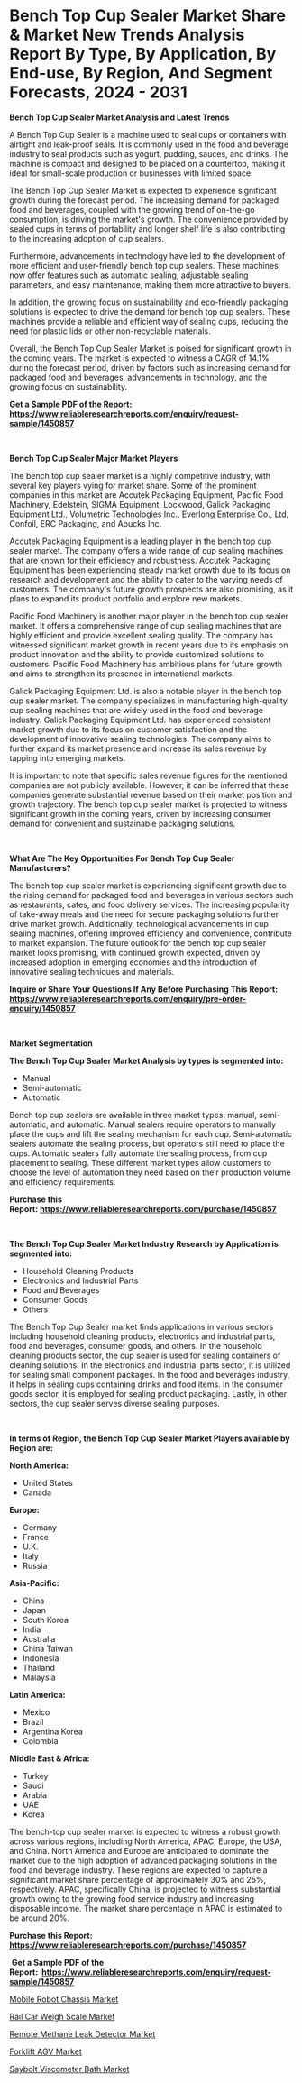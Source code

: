<p><h1>Bench Top Cup Sealer Market Share & Market New Trends Analysis Report By Type, By Application, By End-use, By Region, And Segment Forecasts, 2024 - 2031</h1></p><p><strong>Bench Top Cup Sealer Market Analysis and Latest Trends</strong></p>
<p><p>A Bench Top Cup Sealer is a machine used to seal cups or containers with airtight and leak-proof seals. It is commonly used in the food and beverage industry to seal products such as yogurt, pudding, sauces, and drinks. The machine is compact and designed to be placed on a countertop, making it ideal for small-scale production or businesses with limited space.</p><p>The Bench Top Cup Sealer Market is expected to experience significant growth during the forecast period. The increasing demand for packaged food and beverages, coupled with the growing trend of on-the-go consumption, is driving the market's growth. The convenience provided by sealed cups in terms of portability and longer shelf life is also contributing to the increasing adoption of cup sealers.</p><p>Furthermore, advancements in technology have led to the development of more efficient and user-friendly bench top cup sealers. These machines now offer features such as automatic sealing, adjustable sealing parameters, and easy maintenance, making them more attractive to buyers.</p><p>In addition, the growing focus on sustainability and eco-friendly packaging solutions is expected to drive the demand for bench top cup sealers. These machines provide a reliable and efficient way of sealing cups, reducing the need for plastic lids or other non-recyclable materials.</p><p>Overall, the Bench Top Cup Sealer Market is poised for significant growth in the coming years. The market is expected to witness a CAGR of 14.1% during the forecast period, driven by factors such as increasing demand for packaged food and beverages, advancements in technology, and the growing focus on sustainability.</p></p>
<p><strong>Get a Sample PDF of the Report:&nbsp; <a href="https://www.reliableresearchreports.com/enquiry/request-sample/1450857">https://www.reliableresearchreports.com/enquiry/request-sample/1450857</a></strong></p>
<p>&nbsp;</p>
<p><strong>Bench Top Cup Sealer Major Market Players</strong></p>
<p><p>The bench top cup sealer market is a highly competitive industry, with several key players vying for market share. Some of the prominent companies in this market are Accutek Packaging Equipment, Pacific Food Machinery, Edelstein, SIGMA Equipment, Lockwood, Galick Packaging Equipment Ltd., Volumetric Technologies Inc., Everlong Enterprise Co., Ltd, Confoil, ERC Packaging, and Abucks Inc.</p><p>Accutek Packaging Equipment is a leading player in the bench top cup sealer market. The company offers a wide range of cup sealing machines that are known for their efficiency and robustness. Accutek Packaging Equipment has been experiencing steady market growth due to its focus on research and development and the ability to cater to the varying needs of customers. The company's future growth prospects are also promising, as it plans to expand its product portfolio and explore new markets.</p><p>Pacific Food Machinery is another major player in the bench top cup sealer market. It offers a comprehensive range of cup sealing machines that are highly efficient and provide excellent sealing quality. The company has witnessed significant market growth in recent years due to its emphasis on product innovation and the ability to provide customized solutions to customers. Pacific Food Machinery has ambitious plans for future growth and aims to strengthen its presence in international markets.</p><p>Galick Packaging Equipment Ltd. is also a notable player in the bench top cup sealer market. The company specializes in manufacturing high-quality cup sealing machines that are widely used in the food and beverage industry. Galick Packaging Equipment Ltd. has experienced consistent market growth due to its focus on customer satisfaction and the development of innovative sealing technologies. The company aims to further expand its market presence and increase its sales revenue by tapping into emerging markets.</p><p>It is important to note that specific sales revenue figures for the mentioned companies are not publicly available. However, it can be inferred that these companies generate substantial revenue based on their market position and growth trajectory. The bench top cup sealer market is projected to witness significant growth in the coming years, driven by increasing consumer demand for convenient and sustainable packaging solutions.</p></p>
<p>&nbsp;</p>
<p><strong>What Are The Key Opportunities For Bench Top Cup Sealer Manufacturers?</strong></p>
<p><p>The bench top cup sealer market is experiencing significant growth due to the rising demand for packaged food and beverages in various sectors such as restaurants, cafes, and food delivery services. The increasing popularity of take-away meals and the need for secure packaging solutions further drive market growth. Additionally, technological advancements in cup sealing machines, offering improved efficiency and convenience, contribute to market expansion. The future outlook for the bench top cup sealer market looks promising, with continued growth expected, driven by increased adoption in emerging economies and the introduction of innovative sealing techniques and materials.</p></p>
<p><strong>Inquire or Share Your Questions If Any Before Purchasing This Report: <a href="https://www.reliableresearchreports.com/enquiry/pre-order-enquiry/1450857">https://www.reliableresearchreports.com/enquiry/pre-order-enquiry/1450857</a></strong></p>
<p>&nbsp;</p>
<p><strong>Market Segmentation</strong></p>
<p><strong>The Bench Top Cup Sealer Market Analysis by types is segmented into:</strong></p>
<p><ul><li>Manual</li><li>Semi-automatic</li><li>Automatic</li></ul></p>
<p><p>Bench top cup sealers are available in three market types: manual, semi-automatic, and automatic. Manual sealers require operators to manually place the cups and lift the sealing mechanism for each cup. Semi-automatic sealers automate the sealing process, but operators still need to place the cups. Automatic sealers fully automate the sealing process, from cup placement to sealing. These different market types allow customers to choose the level of automation they need based on their production volume and efficiency requirements.</p></p>
<p><strong>Purchase this Report:&nbsp;<a href="https://www.reliableresearchreports.com/purchase/1450857">https://www.reliableresearchreports.com/purchase/1450857</a></strong></p>
<p>&nbsp;</p>
<p><strong>The Bench Top Cup Sealer Market Industry Research by Application is segmented into:</strong></p>
<p><ul><li>Household Cleaning Products</li><li>Electronics and Industrial Parts</li><li>Food and Beverages</li><li>Consumer Goods</li><li>Others</li></ul></p>
<p><p>The Bench Top Cup Sealer market finds applications in various sectors including household cleaning products, electronics and industrial parts, food and beverages, consumer goods, and others. In the household cleaning products sector, the cup sealer is used for sealing containers of cleaning solutions. In the electronics and industrial parts sector, it is utilized for sealing small component packages. In the food and beverages industry, it helps in sealing cups containing drinks and food items. In the consumer goods sector, it is employed for sealing product packaging. Lastly, in other sectors, the cup sealer serves diverse sealing purposes.</p></p>
<p>&nbsp;</p>
<p><strong>In terms of Region, the Bench Top Cup Sealer Market Players available by Region are:</strong></p>
<p>
    <p> <strong> North America: </strong>
        <ul>
            <li>United States</li>
            <li>Canada</li>
        </ul>
        </p> 
    <p> <strong> Europe: </strong>
        <ul>
            <li>Germany</li>
            <li>France</li>
            <li>U.K.</li>
            <li>Italy</li>
            <li>Russia</li>
        </ul>
        </p> 
    <p> <strong> Asia-Pacific: </strong>
        <ul>
            <li>China</li>
            <li>Japan</li>
            <li>South Korea</li>
            <li>India</li>
            <li>Australia</li>
            <li>China Taiwan</li>
            <li>Indonesia</li>
            <li>Thailand</li>
            <li>Malaysia</li>
        </ul>
        </p> 
    <p> <strong> Latin America: </strong>
        <ul>
            <li>Mexico</li>
            <li>Brazil</li>
            <li>Argentina Korea</li>
            <li>Colombia</li>
        </ul>
        </p> 
    <p> <strong> Middle East & Africa: </strong>
        <ul>
            <li>Turkey</li>
            <li>Saudi</li>
            <li>Arabia</li>
            <li>UAE</li>
            <li>Korea</li>
        </ul>
    </p>
    </p>
<p><p>The bench-top cup sealer market is expected to witness a robust growth across various regions, including North America, APAC, Europe, the USA, and China. North America and Europe are anticipated to dominate the market due to the high adoption of advanced packaging solutions in the food and beverage industry. These regions are expected to capture a significant market share percentage of approximately 30% and 25%, respectively. APAC, specifically China, is projected to witness substantial growth owing to the growing food service industry and increasing disposable income. The market share percentage in APAC is estimated to be around 20%.</p></p>
<p><strong>Purchase this Report: <a href="https://www.reliableresearchreports.com/purchase/1450857">https://www.reliableresearchreports.com/purchase/1450857</a></strong></p>
<p>&nbsp;<strong>Get a Sample PDF of the Report:&nbsp;&nbsp;<a href="https://www.reliableresearchreports.com/enquiry/request-sample/1450857">https://www.reliableresearchreports.com/enquiry/request-sample/1450857</a></strong></p>
<p><strong></strong></p>
<p><p><a href="https://github.com/zebdakicsin/Market-Research-Report-List-2/blob/main/mobile-robot-chassis-market.md">Mobile Robot Chassis Market</a></p><p><a href="https://github.com/melchekhinf/Market-Research-Report-List-2/blob/main/rail-car-weigh-scale-market.md">Rail Car Weigh Scale Market</a></p><p><a href="https://github.com/sofyaavrova/Market-Research-Report-List-2/blob/main/remote-methane-leak-detector-market.md">Remote Methane Leak Detector Market</a></p><p><a href="https://github.com/kholmovskayalyudmila/Market-Research-Report-List-2/blob/main/forklift-agv-market.md">Forklift AGV Market</a></p><p><a href="https://github.com/merzlyukov93/Market-Research-Report-List-2/blob/main/saybolt-viscometer-bath-market.md">Saybolt Viscometer Bath Market</a></p></p>